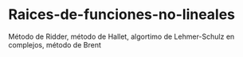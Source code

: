 # Raices-de-funciones-no-lineales
Método de Ridder, método de Hallet, algortimo de Lehmer-Schulz en complejos, método de Brent
